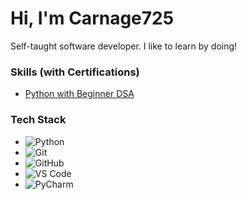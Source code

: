 # Hi, I'm Carnage725
Self-taught software developer. 
I like to learn by doing!

### Skills (with Certifications)
- [Python with Beginner DSA](https://www.codechef.com/roadmap/python-dsa)

### Tech Stack
- ![Python](https://img.shields.io/badge/-Python-black?style=flat-square&logo=python)
- ![Git](https://img.shields.io/badge/-Git-black?style=flat-square&logo=git)
- ![GitHub](https://img.shields.io/badge/-GitHub-black?style=flat-square&logo=github)
- ![VS Code](https://img.shields.io/badge/-VS%20Code-black?style=flat-square&logo=visual-studio-code)
- ![PyCharm](https://img.shields.io/badge/-PyCharm-black?style=flat-square&logo=pycharm)
